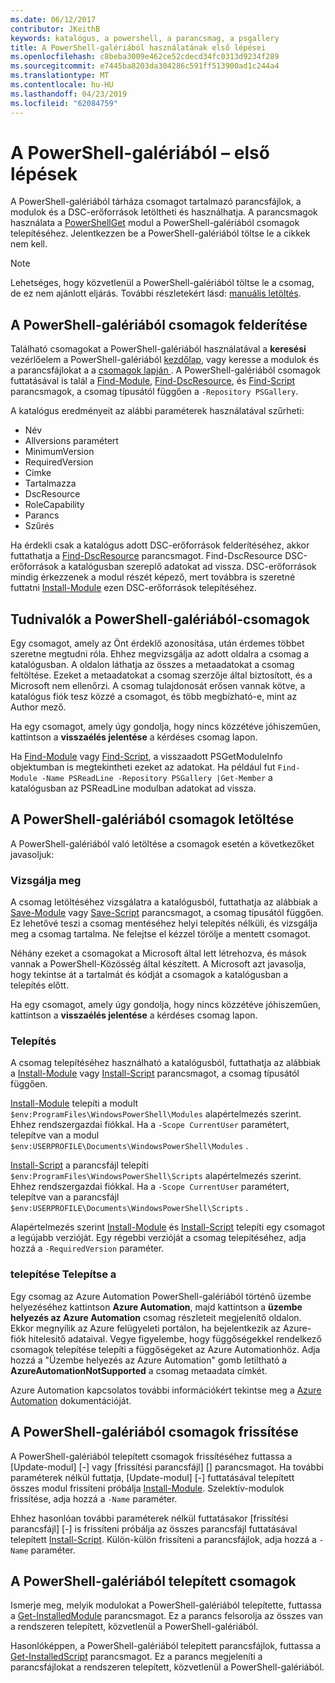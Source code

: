 ```yaml
---
ms.date: 06/12/2017
contributor: JKeithB
keywords: katalógus, a powershell, a parancsmag, a psgallery
title: A PowerShell-galériából használatának első lépései
ms.openlocfilehash: c8beba3009e462ce52cdecd34fc0313d9234f289
ms.sourcegitcommit: e7445ba8203da304286c591ff513900ad1c244a4
ms.translationtype: MT
ms.contentlocale: hu-HU
ms.lasthandoff: 04/23/2019
ms.locfileid: "62084759"
---
```

# <a name="getting-started-with-the-powershell-gallery"></a>A PowerShell-galériából – első lépések

A PowerShell-galériából tárháza csomagot tartalmazó parancsfájlok, a modulok és a DSC-erőforrások letöltheti és használhatja. A parancsmagok használata a [PowerShellGet](/powershell/module/powershellget) modul a PowerShell-galériából csomagok telepítéséhez. Jelentkezzen be a PowerShell-galériából töltse le a cikkek nem kell.

> [!NOTE]
> Lehetséges, hogy közvetlenül a PowerShell-galériából töltse le a csomag, de ez nem ajánlott eljárás.
> További részletekért lásd: [manuális letöltés](/powershell/gallery/how-to/working-with-packages/manual-download).

## <a name="discovering-packages-from-the-powershell-gallery"></a>A PowerShell-galériából csomagok felderítése

Található csomagokat a PowerShell-galériából használatával a **keresési** vezérlőelem a PowerShell-galériából [kezdőlap](https://www.powershellgallery.com), vagy keresse a modulok és a parancsfájlokat a a [csomagok lapján ](https://www.powershellgallery.com/packages). A PowerShell-galériából csomagok futtatásával is talál a [Find-Module][], [Find-DscResource], és [Find-Script][] parancsmagok, a csomag típusától függően a `-Repository PSGallery`.

A katalógus eredményeit az alábbi paraméterek használatával szűrheti:

- Név
- Allversions paramétert
- MinimumVersion
- RequiredVersion
- Címke
- Tartalmazza
- DscResource
- RoleCapability
- Parancs
- Szűrés

Ha érdekli csak a katalógus adott DSC-erőforrások felderítéséhez, akkor futtathatja a [Find-DscResource] parancsmagot. Find-DscResource DSC-erőforrások a katalógusban szereplő adatokat ad vissza.
DSC-erőforrások mindig érkezzenek a modul részét képező, mert továbbra is szeretné futtatni [Install-Module][] ezen DSC-erőforrások telepítéséhez.

## <a name="learning-about-packages-in-the-powershell-gallery"></a>Tudnivalók a PowerShell-galériából-csomagok

Egy csomagot, amely az Önt érdeklő azonosítása, után érdemes többet szeretne megtudni róla. Ehhez megvizsgálja az adott oldalra a csomag a katalógusban. A oldalon láthatja az összes a metaadatokat a csomag feltöltése. Ezeket a metaadatokat a csomag szerzője által biztosított, és a Microsoft nem ellenőrzi. A csomag tulajdonosát erősen vannak kötve, a katalógus fiók tesz közzé a csomagot, és több megbízható-e, mint az Author mező.

Ha egy csomagot, amely úgy gondolja, hogy nincs közzétéve jóhiszeműen, kattintson a **visszaélés jelentése** a kérdéses csomag lapon.

Ha [Find-Module][] vagy [Find-Script][], a visszaadott PSGetModuleInfo objektumban is megtekintheti ezeket az adatokat. Ha például fut `Find-Module -Name PSReadLine -Repository PSGallery |Get-Member`
a katalógusban az PSReadLine modulban adatokat ad vissza.

## <a name="downloading-packages-from-the-powershell-gallery"></a>A PowerShell-galériából csomagok letöltése

A PowerShell-galériából való letöltése a csomagok esetén a következőket javasoljuk:

### <a name="inspect"></a>Vizsgálja meg

A csomag letöltéséhez vizsgálatra a katalógusból, futtathatja az alábbiak a [Save-Module][] vagy [Save-Script][] parancsmagot, a csomag típusától függően. Ez lehetővé teszi a csomag mentéséhez helyi telepítés nélküli, és vizsgálja meg a csomag tartalma. Ne felejtse el kézzel törölje a mentett csomagot.

Néhány ezeket a csomagokat a Microsoft által lett létrehozva, és mások vannak a PowerShell-Közösség által készített.
A Microsoft azt javasolja, hogy tekintse át a tartalmát és kódját a csomagok a katalógusban a telepítés előtt.

Ha egy csomagot, amely úgy gondolja, hogy nincs közzétéve jóhiszeműen, kattintson a **visszaélés jelentése** a kérdéses csomag lapon.

### <a name="install"></a>Telepítés

A csomag telepítéséhez használható a katalógusból, futtathatja az alábbiak a [Install-Module][] vagy [Install-Script][] parancsmagot, a csomag típusától függően.

[Install-Module][] telepíti a modult `$env:ProgramFiles\WindowsPowerShell\Modules` alapértelmezés szerint.
Ehhez rendszergazdai fiókkal. Ha a `-Scope CurrentUser` paramétert, telepítve van a modul `$env:USERPROFILE\Documents\WindowsPowerShell\Modules` .

[Install-Script][] a parancsfájl telepíti `$env:ProgramFiles\WindowsPowerShell\Scripts` alapértelmezés szerint.
Ehhez rendszergazdai fiókkal. Ha a `-Scope CurrentUser` paramétert, telepítve van a parancsfájl `$env:USERPROFILE\Documents\WindowsPowerShell\Scripts` .

Alapértelmezés szerint [Install-Module][] és [Install-Script][] telepíti egy csomagot a legújabb verzióját.
Egy régebbi verzióját a csomag telepítéséhez, adja hozzá a `-RequiredVersion` paraméter.

### <a name="deploy"></a>telepítése Telepítse a

Egy csomag az Azure Automation PowerShell-galériából történő üzembe helyezéséhez kattintson **Azure Automation**, majd kattintson a **üzembe helyezés az Azure Automation** csomag részleteit megjelenítő oldalon. Ekkor megnyílik az Azure felügyeleti portálon, ha bejelentkezik az Azure-fiók hitelesítő adataival. Vegye figyelembe, hogy függőségekkel rendelkező csomagok telepítése telepíti a függőségeket az Azure Automationhöz. Adja hozzá a "Üzembe helyezés az Azure Automation" gomb letiltható a **AzureAutomationNotSupported** a csomag metaadata címkét.

Azure Automation kapcsolatos további információkért tekintse meg a [Azure Automation](/azure/automation) dokumentációját.

## <a name="updating-packages-from-the-powershell-gallery"></a>A PowerShell-galériából csomagok frissítése

A PowerShell-galériából telepített csomagok frissítéséhez futtassa a [Update-modul] [-] vagy [frissítési parancsfájl] [] parancsmagot. Ha további paraméterek nélkül futtatja, [Update-modul] [-] futtatásával telepített összes modul frissíteni próbálja [Install-Module][]. Szelektív-modulok frissítése, adja hozzá a `-Name` paraméter. 

Ehhez hasonlóan további paraméterek nélkül futtatásakor [frissítési parancsfájl] [-] is frissíteni próbálja az összes parancsfájl futtatásával telepített [Install-Script][]. Külön-külön frissíteni a parancsfájlok, adja hozzá a `-Name` paraméter.

## <a name="list-packages-that-you-have-installed-from-the-powershell-gallery"></a>A PowerShell-galériából telepített csomagok

Ismerje meg, melyik modulokat a PowerShell-galériából telepítette, futtassa a [Get-InstalledModule][] parancsmagot. Ez a parancs felsorolja az összes van a rendszeren telepített, közvetlenül a PowerShell-galériából.

Hasonlóképpen, a PowerShell-galériából telepített parancsfájlok, futtassa a [Get-InstalledScript][] parancsmagot. Ez a parancs megjeleníti a parancsfájlokat a rendszeren telepített, közvetlenül a PowerShell-galériából.

[Find-DscResource]: /powershell/module/powershellget/Find-DscResource
[Find-Module]: /powershell/module/powershellget/Find-Module
[Find-Script]: /powershell/module/powershellget/Find-Script
[Get-InstalledModule]: /powershell/module/powershellget/Get-InstalledModule
[Get-InstalledScript]: /powershell/module/powershellget/Get-InstalledScript
[Install-Module]: /powershell/module/powershellget/Install-Module
[Install-Script]: /powershell/module/powershellget/Install-Script
[Publish-Module]: /powershell/module/powershellget/Publish-Module
[Publish-Script]: /powershell/module/powershellget/Publish-Script
[Register-PSRepository]: /powershell/module/powershellget/Register-Repository
[Save-Module]: /powershell/module/powershellget/Save-Module
[Save-Script]: /powershell/module/powershellget/Save-Script
